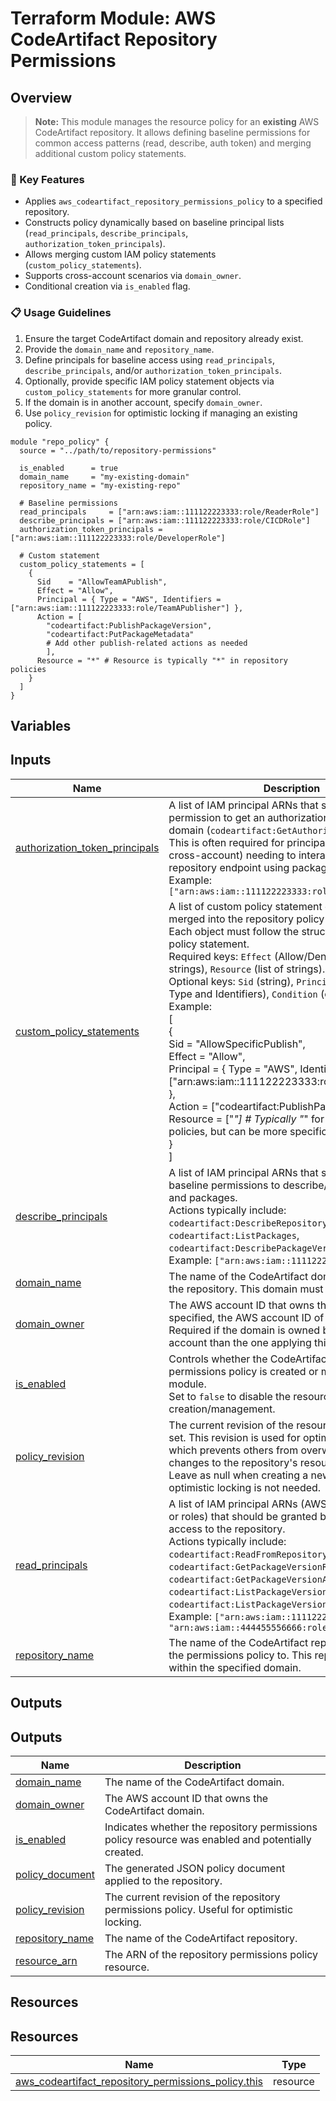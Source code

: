 <!-- BEGIN_TF_DOCS -->
# Terraform Module: AWS CodeArtifact Repository Permissions

## Overview
> **Note:** This module manages the resource policy for an **existing** AWS CodeArtifact repository. It allows defining baseline permissions for common access patterns (read, describe, auth token) and merging additional custom policy statements.

### 🔑 Key Features
- Applies `aws_codeartifact_repository_permissions_policy` to a specified repository.
- Constructs policy dynamically based on baseline principal lists (`read_principals`, `describe_principals`, `authorization_token_principals`).
- Allows merging custom IAM policy statements (`custom_policy_statements`).
- Supports cross-account scenarios via `domain_owner`.
- Conditional creation via `is_enabled` flag.

### 📋 Usage Guidelines
1. Ensure the target CodeArtifact domain and repository already exist.
2. Provide the `domain_name` and `repository_name`.
3. Define principals for baseline access using `read_principals`, `describe_principals`, and/or `authorization_token_principals`.
4. Optionally, provide specific IAM policy statement objects via `custom_policy_statements` for more granular control.
5. If the domain is in another account, specify `domain_owner`.
6. Use `policy_revision` for optimistic locking if managing an existing policy.

```hcl
module "repo_policy" {
  source = "../path/to/repository-permissions"

  is_enabled      = true
  domain_name     = "my-existing-domain"
  repository_name = "my-existing-repo"

  # Baseline permissions
  read_principals     = ["arn:aws:iam::111122223333:role/ReaderRole"]
  describe_principals = ["arn:aws:iam::111122223333:role/CICDRole"]
  authorization_token_principals = ["arn:aws:iam::111122223333:role/DeveloperRole"]

  # Custom statement
  custom_policy_statements = [
    {
      Sid    = "AllowTeamAPublish",
      Effect = "Allow",
      Principal = { Type = "AWS", Identifiers = ["arn:aws:iam::111122223333:role/TeamAPublisher"] },
      Action = [
        "codeartifact:PublishPackageVersion",
        "codeartifact:PutPackageMetadata"
        # Add other publish-related actions as needed
        ],
      Resource = "*" # Resource is typically "*" in repository policies
    }
  ]
}
```



## Variables

## Inputs

| Name | Description | Type | Default | Required |
|------|-------------|------|---------|:--------:|
| <a name="input_authorization_token_principals"></a> [authorization\_token\_principals](#input\_authorization\_token\_principals) | A list of IAM principal ARNs that should be granted permission to get an authorization token for the domain (`codeartifact:GetAuthorizationToken`).<br/>This is often required for principals (especially cross-account) needing to interact with the repository endpoint using package managers.<br/>Example: `["arn:aws:iam::111122223333:role/DeveloperRole"]` | `list(string)` | `[]` | no |
| <a name="input_custom_policy_statements"></a> [custom\_policy\_statements](#input\_custom\_policy\_statements) | A list of custom policy statement objects to be merged into the repository policy document.<br/>Each object must follow the structure of an IAM policy statement.<br/>Required keys: `Effect` (Allow/Deny), `Action` (list of strings), `Resource` (list of strings).<br/>Optional keys: `Sid` (string), `Principal` (object with Type and Identifiers), `Condition` (object).<br/>Example:<br/>[<br/>  {<br/>    Sid    = "AllowSpecificPublish",<br/>    Effect = "Allow",<br/>    Principal = { Type = "AWS", Identifiers = ["arn:aws:iam::111122223333:role/PublisherRole"] },<br/>    Action = ["codeartifact:PublishPackageVersion"],<br/>    Resource = ["*"] # Typically "*" for repository policies, but can be more specific if needed<br/>  }<br/>] | `list(any)` | `[]` | no |
| <a name="input_describe_principals"></a> [describe\_principals](#input\_describe\_principals) | A list of IAM principal ARNs that should be granted baseline permissions to describe/list repositories and packages.<br/>Actions typically include: `codeartifact:DescribeRepository`, `codeartifact:ListPackages`, `codeartifact:DescribePackageVersion`.<br/>Example: `["arn:aws:iam::111122223333:role/CICD"]` | `list(string)` | `[]` | no |
| <a name="input_domain_name"></a> [domain\_name](#input\_domain\_name) | The name of the CodeArtifact domain containing the repository. This domain must exist. | `string` | n/a | yes |
| <a name="input_domain_owner"></a> [domain\_owner](#input\_domain\_owner) | The AWS account ID that owns the domain. If not specified, the AWS account ID of the caller is used.<br/>Required if the domain is owned by a different account than the one applying this policy. | `string` | `null` | no |
| <a name="input_is_enabled"></a> [is\_enabled](#input\_is\_enabled) | Controls whether the CodeArtifact repository permissions policy is created or managed by this module.<br/>Set to `false` to disable the resource creation/management. | `bool` | `true` | no |
| <a name="input_policy_revision"></a> [policy\_revision](#input\_policy\_revision) | The current revision of the resource policy to be set. This revision is used for optimistic locking,<br/>which prevents others from overwriting your changes to the repository's resource policy.<br/>Leave as null when creating a new policy or when optimistic locking is not needed. | `string` | `null` | no |
| <a name="input_read_principals"></a> [read\_principals](#input\_read\_principals) | A list of IAM principal ARNs (AWS accounts, users, or roles) that should be granted baseline read-only access to the repository.<br/>Actions typically include: `codeartifact:ReadFromRepository`, `codeartifact:GetPackageVersionReadme`, `codeartifact:GetPackageVersionAssets`, `codeartifact:ListPackageVersions`, `codeartifact:ListPackageVersionAssets`.<br/>Example: `["arn:aws:iam::111122223333:root", "arn:aws:iam::444455556666:role/ReadOnlyRole"]` | `list(string)` | `[]` | no |
| <a name="input_repository_name"></a> [repository\_name](#input\_repository\_name) | The name of the CodeArtifact repository to apply the permissions policy to. This repository must exist within the specified domain. | `string` | n/a | yes |

## Outputs

## Outputs

| Name | Description |
|------|-------------|
| <a name="output_domain_name"></a> [domain\_name](#output\_domain\_name) | The name of the CodeArtifact domain. |
| <a name="output_domain_owner"></a> [domain\_owner](#output\_domain\_owner) | The AWS account ID that owns the CodeArtifact domain. |
| <a name="output_is_enabled"></a> [is\_enabled](#output\_is\_enabled) | Indicates whether the repository permissions policy resource was enabled and potentially created. |
| <a name="output_policy_document"></a> [policy\_document](#output\_policy\_document) | The generated JSON policy document applied to the repository. |
| <a name="output_policy_revision"></a> [policy\_revision](#output\_policy\_revision) | The current revision of the repository permissions policy. Useful for optimistic locking. |
| <a name="output_repository_name"></a> [repository\_name](#output\_repository\_name) | The name of the CodeArtifact repository. |
| <a name="output_resource_arn"></a> [resource\_arn](#output\_resource\_arn) | The ARN of the repository permissions policy resource. |

## Resources

## Resources

| Name | Type |
|------|------|
| [aws_codeartifact_repository_permissions_policy.this](https://registry.terraform.io/providers/hashicorp/aws/latest/docs/resources/codeartifact_repository_permissions_policy) | resource |
<!-- END_TF_DOCS -->